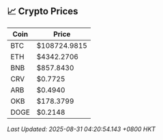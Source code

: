 ## 📈 Crypto Prices

| Coin | Price |
| ---- | ----- |
| BTC | $108724.9815 |
| ETH | $4342.2706 |
| BNB | $857.8430 |
| CRV | $0.7725 |
| ARB | $0.4940 |
| OKB | $178.3799 |
| DOGE | $0.2148 |

_Last Updated: 2025-08-31 04:20:54.143 +0800 HKT_